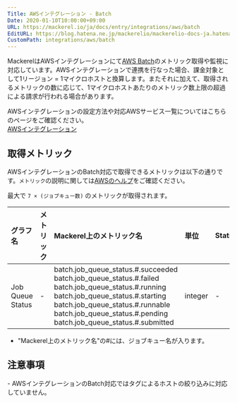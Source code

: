 ```yaml
---
Title: AWSインテグレーション - Batch
Date: 2020-01-10T10:00:00+09:00
URL: https://mackerel.io/ja/docs/entry/integrations/aws/batch
EditURL: https://blog.hatena.ne.jp/mackerelio/mackerelio-docs-ja.hatenablog.mackerel.io/atom/entry/26006613498446796
CustomPath: integrations/aws/batch
---
```


MackerelはAWSインテグレーションにて<a href="https://aws.amazon.com/jp/batch/" target="_blank">AWS Batch</a>のメトリック取得や監視に対応しています。AWSインテグレーションで連携を行なった場合、課金対象として1リージョン = 1マイクロホストと換算します。またそれに加えて、取得されるメトリックの数に応じて、1マイクロホストあたりのメトリック数上限の超過による請求が行われる場合があります。

AWSインテグレーションの設定方法や対応AWSサービス一覧についてはこちらのページをご確認ください。<br>
<a href="https://mackerel.io/ja/docs/entry/integrations/aws">AWSインテグレーション</a>

## 取得メトリック
AWSインテグレーションのBatch対応で取得できるメトリックは以下の通りです。`メトリック`の説明に関しては<a href="https://docs.aws.amazon.com/ja_jp/batch/latest/userguide/job_states.html" target="_blank">AWSのヘルプ</a>をご確認ください。

最大で `7 × (ジョブキュー数)` のメトリックが取得されます。

|グラフ名|メトリック|Mackerel上のメトリック名|単位|Statistics|
|:---|:---|:---|:---|:---|
|Job Queue Status|-|batch.job_queue_status.#.succeeded<br>batch.job_queue_status.#.failed<br>batch.job_queue_status.#.running<br>batch.job_queue_status.#.starting<br>batch.job_queue_status.#.runnable<br>batch.job_queue_status.#.pending<br>batch.job_queue_status.#.submitted|integer|-|

- "Mackerel上のメトリック名"の#には、ジョブキュー名が入ります。

<h2 id="notes">注意事項</h2>
- AWSインテグレーションのBatch対応ではタグによるホストの絞り込みに対応していません。
